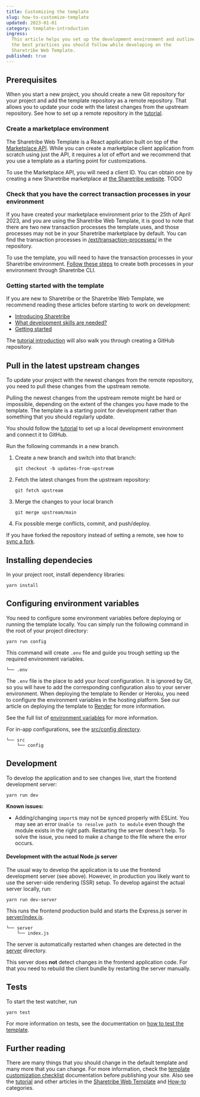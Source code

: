 ```yaml
---
title: Customizing the template
slug: how-to-customize-template
updated: 2023-01-01
category: template-introduction
ingress:
  This article helps you set up the development environment and outlines
  the best practices you should follow while developing on the
  Sharetribe Web Template.
published: true
---
```


## Prerequisites

When you start a new project, you should create a new Git repository for
your project and add the template repository as a remote repository.
That allows you to update your code with the latest changes from the
upstream repository. See how to set up a remote repository in the
[tutorial](/tutorial/introduction/#prerequisites).

### Create a marketplace environment

The Sharetribe Web Template is a React application built on top of the
[Marketplace API](/operator-guides/concepts/#marketplace-api). While you
can create a marketplace client application from scratch using just the
API, it requires a lot of effort and we recommend that you use a
template as a starting point for customizations.

To use the Marketplace API, you will need a client ID. You can obtain
one by creating a new Sharetribe marketplace at
[the Sharetribe website](https://www.sharetribe.com/#start-building-with-flex).
TODO

### Check that you have the correct transaction processes in your environment

If you have created your marketplace environment prior to the 25th of
April 2023, and you are using the Sharetribe Web Template, it is good to
note that there are two new transaction processes the template uses, and
those processes may not be in your Sharetribe marketplace by default.
You can find the transaction processes in
[/ext/transaction-processes/](https://github.com/sharetribe/web-template/tree/main/ext/transaction-processes)
in the repository.

To use the template, you will need to have the transaction processes in
your Sharetribe environment.
[Follow these steps](https://github.com/sharetribe/web-template#take-the-new-beta-processes-into-use)
to create both processes in your environment through Sharetribe CLI.

### Getting started with the template

If you are new to Sharetribe or the Sharetribe Web Template, we
recommend reading these articles before starting to work on development:

- [Introducing Sharetribe](/introduction/introducing-sharetribe/)
- [What development skills are needed?](/introduction/development-skills/)
- [Getting started](/introduction/getting-started-with-web-template/)

The [tutorial introduction](/tutorial/introduction/#prerequisites) will
also walk you through creating a GitHub repository.

## Pull in the latest upstream changes

To update your project with the newest changes from the remote
repository, you need to pull these changes from the upstream remote.

<info>

Pulling the newest changes from the upstream remote might be hard or
impossible, depending on the extent of the changes you have made to the
template. The template is a starting point for development rather than
something that you should regularly update.

</info>

You should follow the [tutorial](/tutorial/introduction/) to set up a
local development environment and connect it to GitHub.

Run the following commands in a new branch.

1. Create a new branch and switch into that branch:

   ```shell
   git checkout -b updates-from-upstream
   ```

2. Fetch the latest changes from the upstream repository:

   ```shell
   git fetch upstream
   ```

3. Merge the changes to your local branch

   ```shell
   git merge upstream/main
   ```

4. Fix possible merge conflicts, commit, and push/deploy.

If you have forked the repository instead of setting a remote, see how
to
[sync a fork](https://help.github.com/en/github/collaborating-with-issues-and-pull-requests/syncing-a-fork).

## Installing dependecies

In your project root, install dependency libraries:

```shell
yarn install
```

## Configuring environment variables

You need to configure some environment variables before deploying or
running the template locally. You can simply run the following command
in the root of your project directory:

```shell
yarn run config
```

This command will create `.env` file and guide you trough setting up the
required environment variables.

```shell
└── .env
```

The `.env` file is the place to add your _local_ configuration. It is
ignored by Git, so you will have to add the corresponding configuration
also to your server environment. When deploying the template to Render
or Heroku, you need to configure the environment variables in the
hosting platform. See our article on deploying the template to
[Render](/tutorial/deploy-to-render/#deploy-to-render) for more
information.

See the full list of [environment variables](/template/template-env/)
for more information.

For in-app configurations, see the
[src/config directory](https://github.com/sharetribe/web-template/tree/main/src/config).

```shell
└── src
    └── config
```

## Development

To develop the application and to see changes live, start the frontend
development server:

```shell
yarn run dev
```

<extrainfo title="Extra: troubleshooting">

**Known issues:**

- Adding/changing `import`s may not be synced properly with ESLint. You
  may see an error `Unable to resolve path to module` even though the
  module exists in the right path. Restarting the server doesn't help.
  To solve the issue, you need to make a change to the file where the
  error occurs.

</extrainfo>

#### Development with the actual Node.js server

The usual way to develop the application is to use the frontend
development server (see above). However, in production you likely want
to use the server-side rendering (SSR) setup. To develop against the
actual server locally, run:

```shell
yarn run dev-server
```

This runs the frontend production build and starts the Express.js server
in
[server/index.js](https://github.com/sharetribe/web-template/blob/main/server/index.js).

```shell
└── server
    └── index.js
```

The server is automatically restarted when changes are detected in the
[server](https://github.com/sharetribe/web-template/blob/main/server/)
directory.

<info>

This server does **not** detect changes in the frontend application
code. For that you need to rebuild the client bundle by restarting the
server manually.

</info>

## Tests

To start the test watcher, run

```shell
yarn test
```

For more information on tests, see the documentation on
[how to test the template](/template/how-to-test-template/).

## Further reading

There are many things that you should change in the default template and
many more that you can change. For more information, check the
[template customization checklist](/template/customization-checklist/)
documentation before publishing your site. Also see the
[tutorial](/tutorial/introduction/) and other articles in the
[Sharetribe Web Template](/template/) and [How-to](/how-to/) categories.
